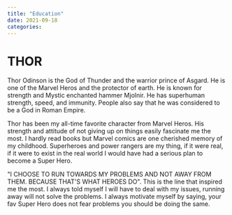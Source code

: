 ```yaml
---
title: "Education"
date: 2021-09-18
categories:
---
```


# THOR

Thor Odinson is the God of Thunder and the warrior prince of Asgard. He is one of the Marvel Heros and the protector of earth.
He is known for strength and Mystic enchanted hammer Mjolnir.
He has superhuman strength, speed, and immunity.
People also say that he was considered to be a God in Roman Empire.

Thor has been my all-time favorite character from Marvel Heros. His strength and attitude of not giving up on things easily fascinate me the most.
I hardly read books but Marvel comics are one cherished memory of my childhood.
Superheroes and power rangers are my thing, if it were real, if it were to exist in the real world I would have had a serious plan to become a Super Hero.

"I CHOOSE TO RUN TOWARDS MY PROBLEMS AND NOT AWAY FROM THEM. BECAUSE THAT'S WHAT HEROES DO". This is the line that inspired me the most.
I always told myself I will have to deal with my issues, running away will not solve the problems.
I always motivate myself by saying, your fav Super Hero does not fear problems you should be doing the same.


